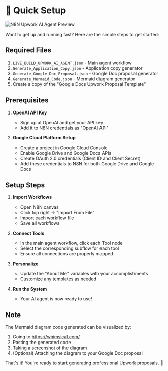 # 🚀 Quick Setup

![N8N Upwork AI Agent Preview](https://i.pinimg.com/736x/c3/c6/28/c3c6280180abc8392ca78acf77ef1e2f.jpg)

Want to get up and running fast? Here are the simple steps to get started:

## Required Files
1. `LIVE_BUILD_UPWORK_AI_AGENT.json` - Main agent workflow
2. `Generate_Application_Copy.json` - Application copy generator
3. `Generate_Google_Doc_Proposal.json` - Google Doc proposal generator
4. `Generate_Mermaid_Code.json` - Mermaid diagram generator
5. Create a copy of the "Google Docs Upwork Proposal Template"

## Prerequisites
1. **OpenAI API Key**
   - Sign up at OpenAI and get your API key
   - Add it to N8N credentials as "OpenAI API"

2. **Google Cloud Platform Setup**
   - Create a project in Google Cloud Console
   - Enable Google Drive and Google Docs APIs
   - Create OAuth 2.0 credentials (Client ID and Client Secret)
   - Add these credentials to N8N for both Google Drive and Google Docs

## Setup Steps

1. **Import Workflows**
   - Open N8N canvas
   - Click top right -> "Import From File"
   - Import each workflow file
   - Save all workflows

2. **Connect Tools**
   - In the main agent workflow, click each Tool node
   - Select the corresponding subflow for each tool
   - Ensure all connections are properly mapped

3. **Personalize**
   - Update the "About Me" variables with your accomplishments
   - Customize any templates as needed

4. **Run the System**
   - Your AI agent is now ready to use!

## Note
The Mermaid diagram code generated can be visualized by:
1. Going to https://whimsical.com/
2. Pasting the generated code
3. Taking a screenshot of the diagram
4. (Optional) Attaching the diagram to your Google Doc proposal

That's it! You're ready to start generating professional Upwork proposals. 🎉
